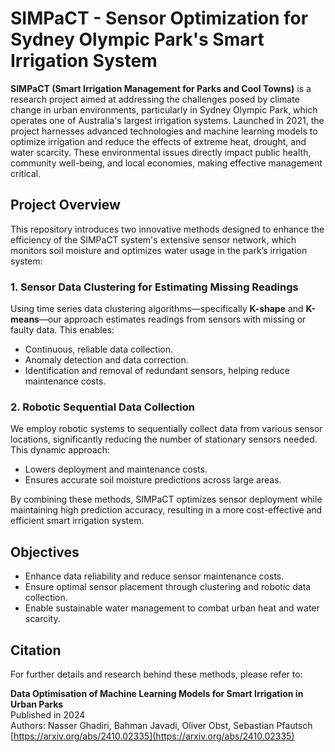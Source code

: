 # SIMPaCT - Sensor Optimization for Sydney Olympic Park's Smart Irrigation System

**SIMPaCT (Smart Irrigation Management for Parks and Cool Towns)** is a research project aimed at addressing the challenges posed by climate change in urban environments, particularly in Sydney Olympic Park, which operates one of Australia's largest irrigation systems. Launched in 2021, the project harnesses advanced technologies and machine learning models to optimize irrigation and reduce the effects of extreme heat, drought, and water scarcity. These environmental issues directly impact public health, community well-being, and local economies, making effective management critical.

## Project Overview

This repository introduces two innovative methods designed to enhance the efficiency of the SIMPaCT system's extensive sensor network, which monitors soil moisture and optimizes water usage in the park’s irrigation system:

### 1. Sensor Data Clustering for Estimating Missing Readings
Using time series data clustering algorithms—specifically **K-shape** and **K-means**—our approach estimates readings from sensors with missing or faulty data. This enables:
- Continuous, reliable data collection.
- Anomaly detection and data correction.
- Identification and removal of redundant sensors, helping reduce maintenance costs.

### 2. Robotic Sequential Data Collection
We employ robotic systems to sequentially collect data from various sensor locations, significantly reducing the number of stationary sensors needed. This dynamic approach:
- Lowers deployment and maintenance costs.
- Ensures accurate soil moisture predictions across large areas.

By combining these methods, SIMPaCT optimizes sensor deployment while maintaining high prediction accuracy, resulting in a more cost-effective and efficient smart irrigation system.

## Objectives
- Enhance data reliability and reduce sensor maintenance costs.
- Ensure optimal sensor placement through clustering and robotic data collection.
- Enable sustainable water management to combat urban heat and water scarcity.

## Citation
For further details and research behind these methods, please refer to:

**Data Optimisation of Machine Learning Models for Smart Irrigation in Urban Parks**  
Published in 2024  
Authors: Nasser Ghadiri, Bahman Javadi, Oliver Obst, Sebastian Pfautsch  
[https://arxiv.org/abs/2410.02335](https://arxiv.org/abs/2410.02335)
